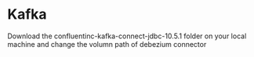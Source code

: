 # Kafka
Download the confluentinc-kafka-connect-jdbc-10.5.1 folder on your local machine and change the volumn path of debezium connector
